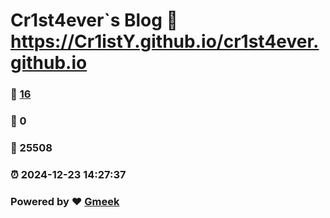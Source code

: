 # Cr1st4ever`s Blog :link: https://Cr1istY.github.io/cr1st4ever.github.io 
### :page_facing_up: [16](https://Cr1istY.github.io/cr1st4ever.github.io/tag.html) 
### :speech_balloon: 0 
### :hibiscus: 25508 
### :alarm_clock: 2024-12-23 14:27:37 
### Powered by :heart: [Gmeek](https://github.com/Meekdai/Gmeek)
